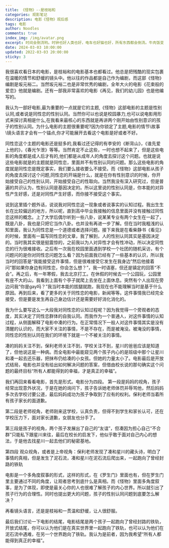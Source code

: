 ```yaml
---
title: 《怪物》--是枝裕和
categories: 观影笔记
description: 电影《怪物》观后感
tags: 电影
author: Noodles
comments: true
index_img: /img/avatar.png
excerpt: 时间会倒流哟。时钟也好人类也好，电车也好猫也好，所有东西都会倒流。牛肉饭变回牛，屎回到屁股里。
date: 2024-03-03 10:00:00
updated: 2022-03-03 20:00:00
sticky: 3
---
```


我很喜欢看日本的电影，是枝裕和的电影基本也都看过。他总是把残酷的现实包裹在温暖的情节和舒缓的镜头中。他以往的作品都是自己作为编剧，而这部《怪物》编剧是坂元裕二。当然坂元裕二也是非常优秀的编剧，全年大火的电影《花束般的爱恋》他就是编剧。还有一部我非常喜欢的电影《再见，我们的幼儿园》也是他编写的。

我认为一部好电影,最为重要的一点就是它的主题,《怪物》这部电影的主题是性别认同,或者说是同性恋的性别认同。当然你可以也说是校园暴力,也可以说电影用形式来探讨真相是什么,在我看来最核心的东西就是再讲两个刚开始由性别意识的孩子的性别认同。为什么电影的主题很重要呢?因为你锁定了主题,电影的情节\故事\镜头语言才会有一个锚点,你才可能展开去看这个电影是好或者不好。

同性恋这个主题的电影还是挺多的,我看过还记得的有李安的《断背山》，《谁先爱上他的》，《春光乍泄》等等。当然肯定不止这些，一时也想不起来了，但是这些电影的角度都是成人后才有的,他们都是从成年人的角度去探讨这个问题。也就是说这些电影就是的主题就是同性恋，里面并不有性别认同的问题。那么这些电影的角度就是同性恋是既定事实，我们要么接收要么不接受。而《怪物》这部电影从孩子的角度去探讨这个问题,同性恋的开端是什么，就是在你有性别意识的时候，你开始接受自己的性别认同，开始接受自己的性取向。当然我没有深入研究过，但是普遍的共识认为，性别认同是基因决定的。所以这里说的性别认同是，你本能的对异性产生好感，还是对同性产生好感，而你接不接受这个事实。

说到这里插个题外话，说说我对同性恋这一现象或者说事实的认知过程。我出生生长在比较偏远的地方，所以呢，直到高中毕业我接触的信息里面并没有接触过同性恋这样的概念。上了大学后偶尔听到一些八卦，说某某专业有两个女生在一起了，既是八卦，我也是只把它当作八卦。也并没有再进一步了解。但在当时我粗浅的认知里面，我认为同性恋是一个道德或者选择问题。接下来我是在看柴静书《看见》的时候，里面有一篇写同性恋的文章，我了解到，人的性别认同其实是基因决定的。当时我其实很是挺震惊的，之前我以为人对异性才会有性冲动，所以决定同性恋的行为很难接收。之后有一次我在校园里面遇到学校一个社团的随机采访，有个问题问的是你对同性恋问题怎么看？因为前面我已经有了一些基本的认识，所以我当时的回答是“我能接受这件事情，但是很难接受它发生在我身边”然后他接着问“那如果你身边有同性恋，你会怎么想？”，我一时语塞，但还是镇定的回答“不会”。再之后，有一年寒假，我去北京打工。在休假的时候去一个公园玩，公园里有座不大的山，我看到上面有个亭子就爬上去坐在上面休息。突然有个人出现在旁边问我“你是gay吗？”我当时本能的拔腿就跑，我现在也不能理解当时是基于什么原因。再到后来，看了更多的关于同性恋的电影，新闻等等。这件事情我已经完全接受，但是要是发生再自己身边估计还是需要好好消化消化的。

我为什么要写这么一大段我对同性恋的认知过程呢？因为我觉得一个旁观者的态度，其实决定了同性恋群体的自我认同。而我作为一个普通人，对这件事情的认知过程，从侧面解释了电影中凑的行为。在正常情况下一般人对这件事情其实是没有清醒的认识的，而大家不关注的事情，不是不存在，而是被淹没。被淹没的事情，同性恋的性别认同在我们的环境下就是一个不被关注的事情。

凑的妈妈关注不到，保利老师关注不到，学校关注不到，星川的爸爸应该是知道了，但他说这是一种病。而全电影中最能窥见两个孩子内心的是班级中那个让星川和凑一起去还乐器，把抹布仍给凑的小女孩。但她的力量太小了。电影最后是开放式结局，电影也并没有给出如何解决问题的答案，但借由校长说的那句确实这个问题的最终目标“所有人都能得到的幸福，才是真正的幸福”。

我们再回来看看电影，首先是形式。电影分为四段。
第一段是妈妈的视角，孩子经常出现意外状况，于是在她的询问下，孩子告诉她老师体罚并辱骂他，然后妈妈多次去学校讨要公道，最后妈妈成功为孩子争取到了应有的权利。保利老师当着所有孩子家长的面道歉。

第二段是老师视角，老师刚来这学校，认真负责，但得不到学生和家长认可，还在学校压力下，面对家长道歉，女朋友也分手了。

第三段是孩子的视角，两个孩子发展出了自己的“友谊”，但凑因为担心自己“不合群”只能私下跟星川来往，最后在校长的启发下，他似乎敢于面对自己内心的想法，于是他去找星川一起去他们的秘密基地。

第四段 观众视角，或者是上帝视角：保利老师发现了凑和星川的藏头诗，明白了事情的真相，但是发生了泥石流，凑和星川在泥石流后爬出来，一起跑向了曾经封路的铁轨

电影是一个多角度叙事的形式，这样的形式，在《罗生门》里面也有，但在罗生门里主要通过不同的角度，让观者思考到底什么是真相。而《怪物》里面多角度叙事，是为了体现，即使是最关心你的人也很难了解孩子的内心世界。所以就引出了孩子行为的合理性。同时也提出更大的问题，孩子的性别认同问题到底要怎么解决？

再看镜头语言，还是是枝裕和一贯温和舒缓，让人很舒服。

最后我们讨论一下电影的结尾，电影结尾是两个孩子一起跑向了曾经封路的铁轨，开放式结尾，你可以认为他们是在真实世界里一起跑向了铁轨，也可以认为他们在泥石流中遇难，在另一个世界跑向了铁轨。我认为是前者，因为我希望“所有人都能得到真正的幸福”。